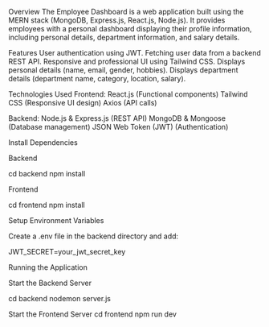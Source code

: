 

Overview
The Employee Dashboard is a web application built using the MERN stack (MongoDB, Express.js, React.js, Node.js). It provides employees with a personal dashboard displaying their profile information, including personal details, department information, and salary details.

Features
User authentication using JWT.
Fetching user data from a backend REST API.
Responsive and professional UI using Tailwind CSS.
Displays personal details (name, email, gender, hobbies).
Displays department details (department name, category, location, salary).

Technologies Used
Frontend:
React.js (Functional components)
Tailwind CSS (Responsive UI design)
Axios (API calls)

Backend:
Node.js & Express.js (REST API)
MongoDB & Mongoose (Database management)
JSON Web Token (JWT) (Authentication)

Install Dependencies

Backend

cd backend
npm install

Frontend

cd frontend
npm install

Setup Environment Variables

Create a .env file in the backend directory and add:

JWT_SECRET=your_jwt_secret_key

Running the Application

Start the Backend Server

cd backend
nodemon server.js

Start the Frontend Server
cd frontend
npm run dev


